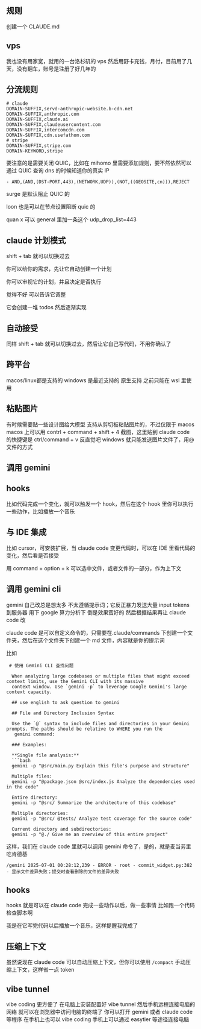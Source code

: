 ## 规则

创建一个 CLAUDE.md

## vps

我也没有用家宽，就用的一台洛杉矶的 vps 然后用野卡充钱，月付，目前用了几天，没有翻车，账号是注册了好几年的

## 分流规则

```
# claude
DOMAIN-SUFFIX,servd-anthropic-website.b-cdn.net
DOMAIN-SUFFIX,anthropic.com
DOMAIN-SUFFIX,claude.ai
DOMAIN-SUFFIX,claudeusercontent.com
DOMAIN-SUFFIX,intercomcdn.com
DOMAIN-SUFFIX,cdn.usefathom.com
# stripe
DOMAIN-SUFFIX,stripe.com
DOMAIN-KEYWORD,stripe
```

要注意的是需要关闭 QUIC，比如在 mihomo 里需要添加规则，要不然依然可以通过 QUIC 查询 dns 的时候知道你的真实 IP

`- AND,(AND,(DST-PORT,443),(NETWORK,UDP)),(NOT,((GEOSITE,cn))),REJECT`

surge 是默认阻止 QUIC 的

loon 也是可以在节点设置阻断 quic 的

quan x 可以 general 里加一条这个
udp_drop_list=443

## claude 计划模式

shift + tab 就可以切换过去

你可以给你的需求，先让它自动创建一个计划

你可以审视它的计划，并且决定是否执行

觉得不好 可以告诉它调整

它会创建一堆 todos 然后逐渐实现

## 自动接受

同样 shift + tab 就可以切换过去，然后让它自己写代码，不用你确认了

## 跨平台

macos/linux都是支持的
windows 是最近支持的 原生支持 之前只能在 wsl 里使用

## 粘贴图片
有时候需要贴一些设计图给大模型
支持从剪切板粘贴图片的，不过仅限于 macos
macos 上可以用 contrl + command + shift + 4 截图，这里贴到 claude code 的快捷键是 ctrl/command + v
反直觉吧
windows 就只能发送图片文件了，用@文件的方式


## 调用 gemini
## hooks

比如代码完成一个变化，就可以触发一个 hook，然后在这个 hook 里你可以执行一些动作，比如播放一个音乐


## 与 IDE 集成
比如 cursor，可安装扩展，当 claude code 变更代码时，可以在 IDE 里看代码的变化，然后看是否接受

用 command + option + k 可以选中文件，或者文件的一部分，作为上下文

## 调用 gemini cli
gemini 自己改总是想太多 不太遵循提示词；它反正暴力发送大量 input tokens 到服务器 用下 google 算力分析下 倒是效果蛮好的
然后根据结果再让 claude code 改

claude code 是可以自定义命令的，只需要在.claude/commands 下创建一个文件夹，然后在这个文件夹下创建一个 md 文件，内容就是你的提示词

比如
```
 # 使用 Gemini CLI 查找问题

  When analyzing large codebases or multiple files that might exceed context limits, use the Gemini CLI with its massive
  context window. Use `gemini -p` to leverage Google Gemini's large context capacity.

  ## use english to ask question to gemini

  ## File and Directory Inclusion Syntax

  Use the `@` syntax to include files and directories in your Gemini prompts. The paths should be relative to WHERE you run the
   gemini command:

  ### Examples:

  **Single file analysis:**
  ```bash
  gemini -p "@src/main.py Explain this file's purpose and structure"

  Multiple files:
  gemini -p "@package.json @src/index.js Analyze the dependencies used in the code"

  Entire directory:
  gemini -p "@src/ Summarize the architecture of this codebase"

  Multiple directories:
  gemini -p "@src/ @tests/ Analyze test coverage for the source code"

  Current directory and subdirectories:
  gemini -p "@./ Give me an overview of this entire project"
```

这样，我们在 claude code 里就可以调用 gemini 命令了，是的，就是麦当劳里吃肯德基

`/gemini 2025-07-01 00:28:12,239 - ERROR - root - commit_widget.py:382 - 显示文件差异失败；提交时查看删除的文件的差异失败`

## hooks

hooks 就是可以在 claude code 完成一些动作以后，做一些事情
比如跑一个代码检查脚本啊

我是在它写完代码以后播放一个音乐，这样提醒我完成了

## 压缩上下文

虽然说现在 claude code 可以自动压缩上下文，但你可以使用 `/compact` 手动压缩上下文，这样省一点 token


## vibe tunnel

vibe coding 更方便了
在电脑上安装配置好 vibe tunnel
然后手机远程连接电脑的网络
就可以在浏览器中访问电脑的终端了
你可以打开 gemini 或者 claude code 等程序
在手机上也可以 vibe coding
手机上可以通过 easytier 等途径连接电脑
